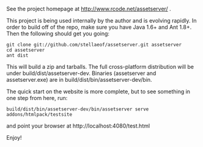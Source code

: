 See the project homepage at http://www.rcode.net/assetserver/ .

This project is being used internally by the author and is evolving rapidly.  In order to build off of the repo, make sure you have Java 1.6+ and Ant 1.8+.  Then the following should get you going:

    git clone git://github.com/stellaeof/assetserver.git assetserver
    cd assetserver
    ant dist
   
This will build a zip and tarballs.  The full cross-platform distribution will be under build/dist/assetserver-dev.  Binaries (assetserver and assetserver.exe) are in build/dist/bin/assetserver-dev/bin.

The quick start on the website is more complete, but to see something in one step from here, run:
   
    build/dist/bin/assetserver-dev/bin/assetserver serve addons/htmlpack/testsite

and point your browser at http://localhost:4080/test.html

Enjoy!